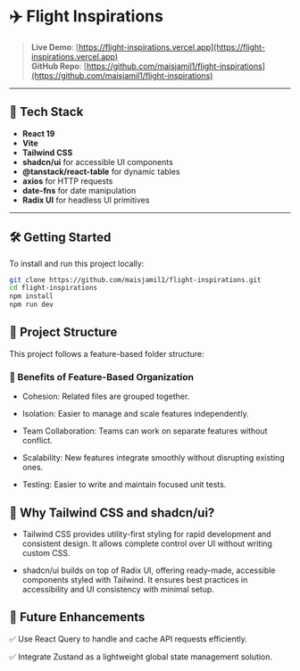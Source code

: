 # ✈️ Flight Inspirations


> **Live Demo**: [https://flight-inspirations.vercel.app](https://flight-inspirations.vercel.app)  
> **GitHub Repo**: [https://github.com/maisjamil1/flight-inspirations](https://github.com/maisjamil1/flight-inspirations)

---

## 🚀 Tech Stack

- **React 19**
- **Vite**
- **Tailwind CSS**
- **shadcn/ui** for accessible UI components
- **@tanstack/react-table** for dynamic tables
- **axios** for HTTP requests
- **date-fns** for date manipulation
- **Radix UI** for headless UI primitives

---

## 🛠️ Getting Started

To install and run this project locally:


   ```bash
   git clone https://github.com/maisjamil1/flight-inspirations.git
   cd flight-inspirations
   npm install
   npm run dev
```
## 📂 Project Structure
This project follows a feature-based folder structure:
### 📁 Benefits of Feature-Based Organization
- Cohesion: Related files are grouped together.

- Isolation: Easier to manage and scale features independently.

- Team Collaboration: Teams can work on separate features without conflict.

- Scalability: New features integrate smoothly without disrupting existing ones.

- Testing: Easier to write and maintain focused unit tests.

## 🎨 Why Tailwind CSS and shadcn/ui?
- Tailwind CSS provides utility-first styling for rapid development and consistent design. It allows complete control over UI without writing custom CSS.

- shadcn/ui builds on top of Radix UI, offering ready-made, accessible components styled with Tailwind. It ensures best practices in accessibility and UI consistency with minimal setup.


## 🔮 Future Enhancements
✅ Use React Query to handle and cache API requests efficiently.

✅ Integrate Zustand as a lightweight global state management solution.
